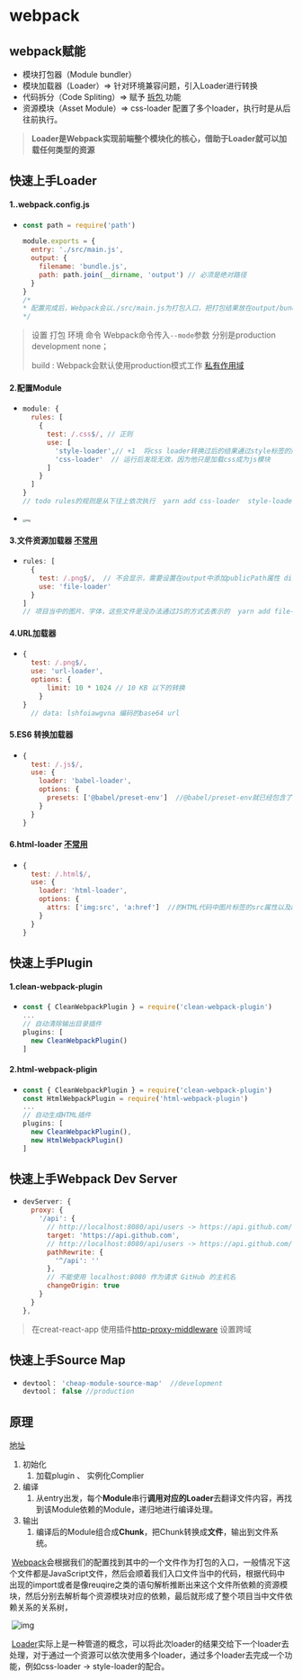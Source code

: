 # webpack

## webpack赋能

- 模块打包器（Module bundler）
- 模块加载器（Loader）=> 针对环境兼容问题，引入Loader进行转换
- 代码拆分（Code Spliting）=> 赋予 [拆包 ]()功能
- 资源模块（Asset Module）=>  css-loader 配置了多个loader，执行时是从后往前执行。

> **Loader是Webpack实现前端整个模块化的核心，借助于Loader就可以加载任何类型的资源**

## 快速上手Loader

#### 1..webpack.config.js

- ```js
  const path = require('path')
  
  module.exports = {
    entry: './src/main.js',
    output: {
      filename: 'bundle.js',
      path: path.join(__dirname, 'output') // 必须是绝对路径
    }
  }
  /*
  * 配置完成后，Webpack会以./src/main.js为打包入口，把打包结果放在output/bundle.js中。
  */
  ```

> 设置 打包 环境  命令   Webpack命令传入`--mode`参数      分别是production    development     none；
>
> build : Webpack会默认使用production模式工作    [私有作用域](https://www.manongdao.com/article-2391380.html)

#### 2.配置Module

- ```js
  module: {
    rules: [
      {
        test: /.css$/, // 正则
        use: [
          'style-loader',// +1  将css loader转换过后的结果通过style标签的形式追加到页面上
          'css-loader'  // 运行后发现无效，因为他只是加载css成为js模块
        ]
      }
    ]
  }
  // todo rules的规则是从下往上依次执行  yarn add css-loader  style-loader
  ```

- <img src="https://p9-juejin.byteimg.com/tos-cn-i-k3u1fbpfcp/4e6737e0ee094a6aa671852e76054280~tplv-k3u1fbpfcp-watermark.image" alt="img" style="zoom:33%;" />

#### 3.文件资源加载器 [不常用]()

- ```js
  rules: [
    {
      test: /.png$/,  // 不会显示，需要设置在output中添加publicPath属性 dist/  网站的跟目录
      use: 'file-loader' 
    }
  ]
  // 项目当中的图片、字体，这些文件是没办法通过JS的方式去表示的  yarn add file-loader
  ```

#### 4.URL加载器  

- ```js
  {
    test: /.png$/,
    use: 'url-loader',
    options: {
        limit: 10 * 1024 // 10 KB 以下的转换
      }
  }
    // data: lshfoiawgvna 编码的base64 url
  ```

#### 5.ES6 转换加载器

- ```js
  {
    test: /.js$/,
    use: {
      loader: 'babel-loader',
      options: {
        presets: ['@babel/preset-env']  //@babel/preset-env就已经包含了全部的ES最新特性。
      }
    }
  }
  ```

#### 6.html-loader [不常用]()

- ```js
  {
    test: /.html$/,
    use: {
      loader: 'html-loader',
      options: {
        attrs: ['img:src', 'a:href']  //的HTML代码中图片标签的src属性以及a标签的href属性
      }
    }
  }
  ```

## 快速上手Plugin

#### 1.clean-webpack-plugin

- ```js
  const { CleanWebpackPlugin } = require('clean-webpack-plugin')
  ...
  // 自动清除输出目录插件
  plugins: [
    new CleanWebpackPlugin()
  ]
  ```

#### 2.html-webpack-pligin

- ```js
  const { CleanWebpackPlugin } = require('clean-webpack-plugin')
  const HtmlWebpackPlugin = require('html-webpack-plugin')
  ...
  // 自动生成HTML插件
  plugins: [
    new CleanWebpackPlugin(),
    new HtmlWebpackPlugin()
  ]
  ```

## 快速上手Webpack Dev Server

- ```js
  devServer: {
    proxy: {
      '/api': {
        // http://localhost:8080/api/users -> https://api.github.com/api/users
        target: 'https://api.github.com',
        // http://localhost:8080/api/users -> https://api.github.com/users
        pathRewrite: {
          '^/api': ''
        },
        // 不能使用 localhost:8080 作为请求 GitHub 的主机名
        changeOrigin: true
      }
    }
  },
  ```

> 在creat-react-app 使用插件[http-proxy-middleware]() 设置跨域

## 快速上手Source Map

- ```js
  devtool： 'cheap-module-source-map'  //development
  devtool： false //production
  ```

## 原理 

[地址](https://www.jianshu.com/p/8dd5885bfb66)

1. 初始化
   1. 加载plugin 、 实例化Complier
2. 编译
   1. 从entry出发，每个**Module**串行**调用对应的Loader**去翻译文件内容，再找到该Module依赖的Module，递归地进行编译处理。
3. 输出
   1. 编译后的Module组合成**Chunk**，把Chunk转换成**文件**，输出到文件系统。

​		[Webpack]()会根据我们的配置找到其中的一个文件作为打包的入口，一般情况下这个文件都是JavaScript文件，然后会顺着我们入口文件当中的代码，根据代码中出现的import或者是像reuqire之类的语句解析推断出来这个文件所依赖的资源模块，然后分别去解析每个资源模块对应的依赖，最后就形成了整个项目当中文件依赖关系的关系树，

​	![img](https://p6-juejin.byteimg.com/tos-cn-i-k3u1fbpfcp/d39935b1ff7c467fa43f5adea4c7d01f~tplv-k3u1fbpfcp-watermark.image)

​		[Loader]()实际上是一种管道的概念，可以将此次loader的结果交给下一个loader去处理，对于通过一个资源可以依次使用多个loader，通过多个loader去完成一个功能，例如css-loader -> style-loader的配合。

